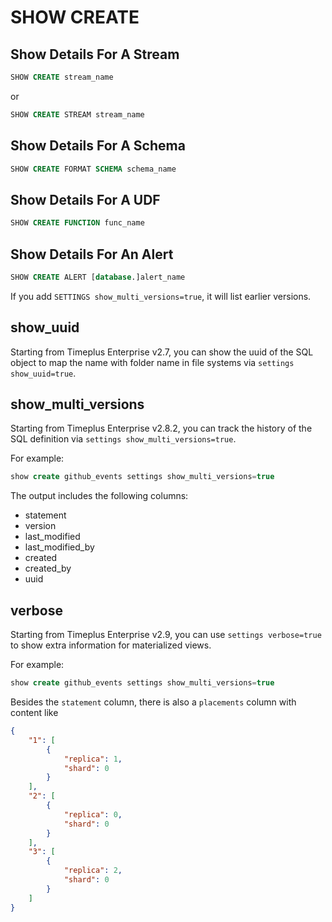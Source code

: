 # SHOW CREATE
## Show Details For A Stream

```sql
SHOW CREATE stream_name
```
or
```sql
SHOW CREATE STREAM stream_name
```
## Show Details For A Schema

```sql
SHOW CREATE FORMAT SCHEMA schema_name
```

## Show Details For A UDF

```sql
SHOW CREATE FUNCTION func_name
```

## Show Details For An Alert

```sql
SHOW CREATE ALERT [database.]alert_name
```

If you add `SETTINGS show_multi_versions=true`, it will list earlier versions.

## show_uuid
Starting from Timeplus Enterprise v2.7, you can show the uuid of the SQL object to map the name with folder name in file systems via `settings show_uuid=true`.

## show_multi_versions
Starting from Timeplus Enterprise v2.8.2, you can track the history of the SQL definition via `settings show_multi_versions=true`.

For example:
```sql
show create github_events settings show_multi_versions=true
```

The output includes the following columns:
* statement
* version
* last_modified
* last_modified_by
* created
* created_by
* uuid

## verbose
Starting from Timeplus Enterprise v2.9, you can use `settings verbose=true` to show extra information for materialized views.

For example:
```sql
show create github_events settings show_multi_versions=true
```
Besides the `statement` column, there is also a `placements` column with content like
```json
{
	"1": [
		{
			"replica": 1,
			"shard": 0
		}
	],
	"2": [
		{
			"replica": 0,
			"shard": 0
		}
	],
	"3": [
		{
			"replica": 2,
			"shard": 0
		}
	]
}
